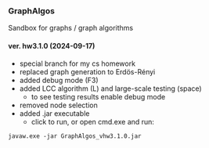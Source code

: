### GraphAlgos
Sandbox for graphs / graph algorithms

#### ver. hw3.1.0 (2024-09-17)
 - special branch for my cs homework
 - replaced graph generation to Erdös-Rényi
 - added debug mode (F3)
 - added LCC algorithm (L) and large-scale testing (space)
	- to see testing results enable debug mode
 - removed node selection
 - added .jar executable
	- click to run, or open cmd.exe and run:

```
javaw.exe -jar GraphAlgos_vhw3.1.0.jar
```